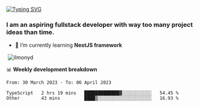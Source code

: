 [![Typing SVG](https://readme-typing-svg.herokuapp.com?color=%23e07a5f&size=40&center=false&vCenter=true&multiline=true&width=900&height=70&lines=Hi%2C+my+name+is+Oleg)](https://git.io/typing-svg)

<h3>
  I am an aspiring fullstack developer with way too many project ideas than time.</h3>

- 🌱 I’m currently learning **NestJS framework**

<p align="left">
</p>






<p>&nbsp;<img align="center" src="https://github-readme-stats.vercel.app/api?username=ilmonyd&show_icons=true&theme=calm&locale=en" alt="ilmonyd" /></p>


📊 **Weekly development breakdown**
<!--START_SECTION:waka-->

```text
From: 30 March 2023 - To: 06 April 2023

TypeScript   2 hrs 19 mins   █████████████▓░░░░░░░░░░░   54.45 %
Other        43 mins         ████▒░░░░░░░░░░░░░░░░░░░░   16.93 %
```

<!--END_SECTION:waka-->
